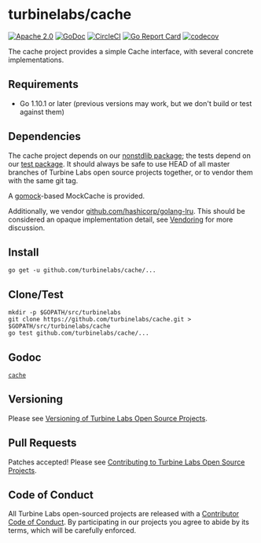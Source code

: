 
[//]: # ( Copyright 2018 Turbine Labs, Inc.                                   )
[//]: # ( you may not use this file except in compliance with the License.    )
[//]: # ( You may obtain a copy of the License at                             )
[//]: # (                                                                     )
[//]: # (     http://www.apache.org/licenses/LICENSE-2.0                      )
[//]: # (                                                                     )
[//]: # ( Unless required by applicable law or agreed to in writing, software )
[//]: # ( distributed under the License is distributed on an "AS IS" BASIS,   )
[//]: # ( WITHOUT WARRANTIES OR CONDITIONS OF ANY KIND, either express or     )
[//]: # ( implied. See the License for the specific language governing        )
[//]: # ( permissions and limitations under the License.                      )

# turbinelabs/cache

[![Apache 2.0](https://img.shields.io/badge/license-apache%202.0-blue.svg)](LICENSE)
[![GoDoc](https://godoc.org/github.com/turbinelabs/cache?status.svg)](https://godoc.org/github.com/turbinelabs/cache)
[![CircleCI](https://circleci.com/gh/turbinelabs/cache.svg?style=shield)](https://circleci.com/gh/turbinelabs/cache)
[![Go Report Card](https://goreportcard.com/badge/github.com/turbinelabs/cache)](https://goreportcard.com/report/github.com/turbinelabs/cache)
[![codecov](https://codecov.io/gh/turbinelabs/cache/branch/master/graph/badge.svg)](https://codecov.io/gh/turbinelabs/cache)

The cache project provides a simple Cache interface, with several concrete
implementations.

## Requirements

- Go 1.10.1 or later (previous versions may work, but we don't build or test against them)

## Dependencies

The cache project depends on our [nonstdlib package](https://github.com/turbinelabs/nonstdlib);
the tests depend on our [test package](https://github.com/turbinelabs/test).
It should always be safe to use HEAD of all master branches of Turbine Labs
open source projects together, or to vendor them with the same git tag.

A [gomock](https://github.com/golang/mock)-based MockCache is provided.

Additionally, we vendor
[github.com/hashicorp/golang-lru](https://github.com/hashicorp/golang-lru).
This should be considered an opaque implementation detail,
see [Vendoring](http://github.com/turbinelabs/developer/blob/master/README.md#vendoring)
for more discussion.

## Install

```
go get -u github.com/turbinelabs/cache/...
```

## Clone/Test

```
mkdir -p $GOPATH/src/turbinelabs
git clone https://github.com/turbinelabs/cache.git > $GOPATH/src/turbinelabs/cache
go test github.com/turbinelabs/cache/...
```

## Godoc

[`cache`](https://godoc.org/github.com/turbinelabs/cache)

## Versioning

Please see [Versioning of Turbine Labs Open Source Projects](http://github.com/turbinelabs/developer/blob/master/README.md#versioning).

## Pull Requests

Patches accepted! Please see [Contributing to Turbine Labs Open Source Projects](http://github.com/turbinelabs/developer/blob/master/README.md#contributing).

## Code of Conduct

All Turbine Labs open-sourced projects are released with a
[Contributor Code of Conduct](CODE_OF_CONDUCT.md). By participating in our
projects you agree to abide by its terms, which will be carefully enforced.
